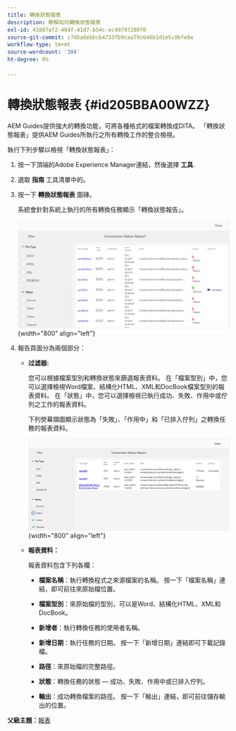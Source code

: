 ```yaml
---
title: 轉換狀態報表
description: 瞭解如何轉換狀態報表
exl-id: 41887af2-404f-41d7-b54c-ec49797200f0
source-git-commit: c74badebbcb4733fb9caa79c646b1d1e5c8bfe8e
workflow-type: tm+mt
source-wordcount: '304'
ht-degree: 0%

---
```


# 轉換狀態報表 {#id205BBA00WZZ}

AEM Guides提供強大的轉換功能，可將各種格式的檔案轉換成DITA。 「轉換狀態報表」提供AEM Guides所執行之所有轉換工作的整合檢視。

執行下列步驟以檢視「轉換狀態報表」：

1. 按一下頂端的Adobe Experience Manager連結，然後選擇 **工具**.

1. 選取 **指南** 工具清單中的。

1. 按一下 **轉換狀態報表** 圖磚。

   系統會針對系統上執行的所有轉換任務顯示「轉換狀態報告」。

   ![](images/conversion-status-report.png){width="800" align="left"}

1. 報告頁面分為兩個部分：

   - **过滤器:**

      您可以根據檔案型別和轉換狀態來篩選報表資料。 在「檔案型別」中，您可以選擇檢視Word檔案、結構化HTML、XML和DocBook檔案型別的報表資料。 在「狀態」中，您可以選擇檢視已執行成功、失敗、作用中或佇列之工作的報表資料。

      下列熒幕擷圖顯示狀態為「失敗」、「作用中」和「已排入佇列」之轉換任務的報表資料。

      ![](images/conversion-report-failed-active-queued.png){width="800" align="left"}

   - **報表資料：**

      報表資料包含下列各欄：

      - **檔案名稱**：執行轉換程式之來源檔案的名稱。 按一下「檔案名稱」連結，即可前往來原始檔位置。

      - **檔案型別**：來原始檔的型別，可以是Word、結構化HTML、XML和DocBook。

      - **新增者**：執行轉換任務的使用者名稱。

      - **新增日期**：執行任務的日期。 按一下「新增日期」連結即可下載記錄檔。

      - **路徑**：來原始檔的完整路徑。

      - **狀態**：轉換任務的狀態 — 成功、失敗、作用中或已排入佇列。

      - **輸出**：成功轉換檔案的路徑。 按一下「輸出」連結，即可前往儲存輸出的位置。


**父級主題：**[&#x200B;報表](reports-intro.md)
